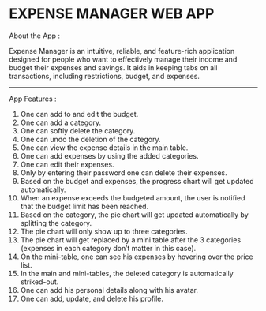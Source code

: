 # EXPENSE MANAGER WEB APP

About the App : 

Expense Manager is an intuitive, reliable, and feature-rich application designed for people who want to effectively manage their income and budget their expenses and savings. It aids in keeping tabs on all transactions, including restrictions, budget, and expenses.

_________________________

App Features : 

1.	One can add to and edit the budget.
2.	One can add a category.
3.	One can softly delete the category.
4.	One can undo the deletion of the category.
5.	One can view the expense details in the main table.
6.	One can add expenses by using the added categories.
7.	One can edit their expenses.
8.	Only by entering their password one can delete their expenses.
9.	Based on the budget and expenses, the progress chart will get updated automatically.
10.	When an expense exceeds the budgeted amount, the user is notified that the budget limit has been reached.
11.	Based on the category, the pie chart will get updated automatically by splitting the category.
12.	The pie chart will only show up to three categories.
13.	The pie chart will get replaced by a mini table after the 3 categories (expenses in each category don’t matter in this case).
14.	On the mini-table, one can see his expenses by hovering over the price list.
15.	In the main and mini-tables, the deleted category is automatically striked-out.
16.	One can add his personal details along with his avatar.
17.	One can add, update, and delete his profile.
